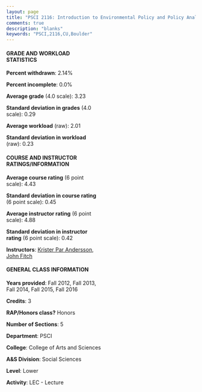 ```yaml
---
layout: page
title: "PSCI 2116: Introduction to Environmental Policy and Policy Analysis Statistics"
comments: true
description: "blanks"
keywords: "PSCI,2116,CU,Boulder"
---
```

<head>
<script src="https://ajax.googleapis.com/ajax/libs/jquery/2.1.3/jquery.min.js"></script>
<script src="https://dl.dropboxusercontent.com/s/pc42nxpaw1ea4o9/highcharts.js?dl=0"></script>
<!-- <script src="../assets/js/highcharts.js"></script> -->
<style type="text/css">@font-face {
	font-family: "Bebas Neue";
	src: url(https://www.filehosting.org/file/details/544349/BebasNeue Regular.otf) format("opentype");
	}
	h1.Bebas { 
		font-family: "Bebas Neue", Verdana, Tahoma;
	}
</style>
</head>
<body>
	<div id="container" style="float: right; width: 45%; height: 88%; margin-left: 2.5%; margin-right: 2.5%;"></div>
	<script language="JavaScript">
		$(document).ready(function() {
		var chart = {type: 'column'};
		var title = {text: 'Grade Distribution'};
		var xAxis = {categories: ['A','B','C','D','F'],crosshair: true};
		var yAxis = {min: 0,title: {text: 'Percentage'}};
		var tooltip = {headerFormat: '<center><b><span style="font-size:20px">{point.key}</span></b></center>',
		               pointFormat: '<td style="padding:0"><b>{point.y:.1f}%</b></td>',
		               footerFormat: '</table>',shared: true,useHTML: true};
		var plotOptions = {column: {pointPadding: 0.0,borderWidth: 0}};  
		var credits = {enabled: false};var series= [{name: 'Percent',data: [39.07,48.94,11.54,0.0,0.45,]}];
		var json = {};
		json.chart = chart;
		json.title = title;
		json.tooltip = tooltip;
		json.xAxis = xAxis;
		json.yAxis = yAxis;  
		json.series = series;
		json.plotOptions = plotOptions;  
		json.credits = credits;
		$('#container').highcharts(json);
	});
	</script>
</body>
			   
#### GRADE AND WORKLOAD STATISTICS

**Percent withdrawn**: 2.14%

**Percent incomplete**: 0.0%

**Average grade** (4.0 scale): 3.23

**Standard deviation in grades** (4.0 scale): 0.29

**Average workload** (raw): 2.01

**Standard deviation in workload** (raw): 0.23

#### COURSE AND INSTRUCTOR RATINGS/INFORMATION

**Average course rating** (6 point scale): 4.43

**Standard deviation in course rating** (6 point scale): 0.45

**Average instructor rating** (6 point scale): 4.88

**Standard deviation in instructor rating** (6 point scale): 0.42

**Instructors**: <a href='../../instructors/Krister_Par_Andersson'>Krister Par Andersson</a>, <a href='../../instructors/John_Fitch'>John Fitch</a>

#### GENERAL CLASS INFORMATION

**Years provided**: Fall 2012, Fall 2013, Fall 2014, Fall 2015, Fall 2016

**Credits**: 3

**RAP/Honors class?** Honors

**Number of Sections**: 5

**Department**: PSCI

**College**: College of Arts and Sciences

**A&S Division**: Social Sciences

**Level**: Lower

**Activity**: LEC - Lecture
